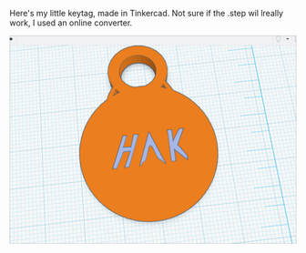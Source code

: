 Here's my little keytag, made in Tinkercad. Not sure if the .step wil lreally work, I used an online converter.

![Image of the tag](2025-01-27-154634_hyprshot.png)
